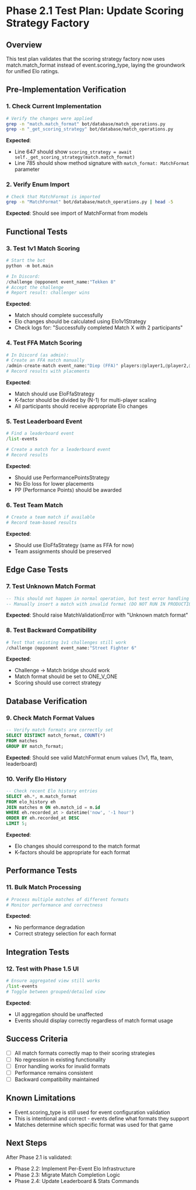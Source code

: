 # Phase 2.1 Test Plan: Update Scoring Strategy Factory

## Overview
This test plan validates that the scoring strategy factory now uses match.match_format instead of event.scoring_type, laying the groundwork for unified Elo ratings.

## Pre-Implementation Verification

### 1. Check Current Implementation
```bash
# Verify the changes were applied
grep -n "match.match_format" bot/database/match_operations.py
grep -n "_get_scoring_strategy" bot/database/match_operations.py
```
**Expected**: 
- Line 647 should show `scoring_strategy = await self._get_scoring_strategy(match.match_format)`
- Line 785 should show method signature with `match_format: MatchFormat` parameter

### 2. Verify Enum Import
```bash
# Check that MatchFormat is imported
grep -n "MatchFormat" bot/database/match_operations.py | head -5
```
**Expected**: Should see import of MatchFormat from models

## Functional Tests

### 3. Test 1v1 Match Scoring
```python
# Start the bot
python -m bot.main

# In Discord:
/challenge @opponent event_name:"Tekken 8"
# Accept the challenge
# Report result: challenger wins
```
**Expected**: 
- Match should complete successfully
- Elo changes should be calculated using Elo1v1Strategy
- Check logs for: "Successfully completed Match X with 2 participants"

### 4. Test FFA Match Scoring
```python
# In Discord (as admin):
# Create an FFA match manually
/admin-create-match event_name:"Diep (FFA)" players:@player1,@player2,@player3
# Record results with placements
```
**Expected**:
- Match should use EloFfaStrategy
- K-factor should be divided by (N-1) for multi-player scaling
- All participants should receive appropriate Elo changes

### 5. Test Leaderboard Event
```python
# Find a leaderboard event
/list-events

# Create a match for a leaderboard event
# Record results
```
**Expected**:
- Should use PerformancePointsStrategy
- No Elo loss for lower placements
- PP (Performance Points) should be awarded

### 6. Test Team Match
```python
# Create a team match if available
# Record team-based results
```
**Expected**:
- Should use EloFfaStrategy (same as FFA for now)
- Team assignments should be preserved

## Edge Case Tests

### 7. Test Unknown Match Format
```sql
-- This should not happen in normal operation, but test error handling
-- Manually insert a match with invalid format (DO NOT RUN IN PRODUCTION)
```
**Expected**: Should raise MatchValidationError with "Unknown match format"

### 8. Test Backward Compatibility
```python
# Test that existing 1v1 challenges still work
/challenge @opponent event_name:"Street Fighter 6"
```
**Expected**: 
- Challenge → Match bridge should work
- Match format should be set to ONE_V_ONE
- Scoring should use correct strategy

## Database Verification

### 9. Check Match Format Values
```sql
-- Verify match formats are correctly set
SELECT DISTINCT match_format, COUNT(*) 
FROM matches 
GROUP BY match_format;
```
**Expected**: Should see valid MatchFormat enum values (1v1, ffa, team, leaderboard)

### 10. Verify Elo History
```sql
-- Check recent Elo history entries
SELECT eh.*, m.match_format 
FROM elo_history eh
JOIN matches m ON eh.match_id = m.id
WHERE eh.recorded_at > datetime('now', '-1 hour')
ORDER BY eh.recorded_at DESC
LIMIT 5;
```
**Expected**: 
- Elo changes should correspond to the match format
- K-factors should be appropriate for each format

## Performance Tests

### 11. Bulk Match Processing
```python
# Process multiple matches of different formats
# Monitor performance and correctness
```
**Expected**: 
- No performance degradation
- Correct strategy selection for each format

## Integration Tests

### 12. Test with Phase 1.5 UI
```python
# Ensure aggregated view still works
/list-events
# Toggle between grouped/detailed view
```
**Expected**: 
- UI aggregation should be unaffected
- Events should display correctly regardless of match format usage

## Success Criteria
- [ ] All match formats correctly map to their scoring strategies
- [ ] No regression in existing functionality
- [ ] Error handling works for invalid formats
- [ ] Performance remains consistent
- [ ] Backward compatibility maintained

## Known Limitations
- Event.scoring_type is still used for event configuration validation
- This is intentional and correct - events define what formats they support
- Matches determine which specific format was used for that game

## Next Steps
After Phase 2.1 is validated:
- Phase 2.2: Implement Per-Event Elo Infrastructure
- Phase 2.3: Migrate Match Completion Logic
- Phase 2.4: Update Leaderboard & Stats Commands